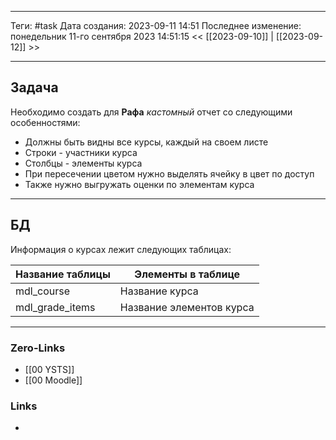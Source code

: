 ___
Теги: #task 
Дата создания: 2023-09-11 14:51 
Последнее изменение: понедельник 11-го сентября 2023 14:51:15
<< [[2023-09-10]] | [[2023-09-12]] >> 
___
## Задача

Необходимо создать для **Рафа** *кастомный* отчет со следующими особенностями:
- Должны быть видны все курсы, каждый на своем листе
- Строки - участники курса
- Столбцы - элементы курса
- При пересечении цветом нужно выделять ячейку в цвет по доступ 
- Также нужно выгружать оценки по элементам курса

___
## БД

Информация о курсах лежит следующих таблицах:

| Название таблицы | Элементы в таблице |
| ---------------- | ------------------ |
| mdl_course       | Название курса     |
| mdl_grade_items                 |Название элементов курса                    |

___

### Zero-Links
- [[00 YSTS]]
- [[00 Moodle]]

### Links
- 
